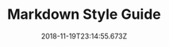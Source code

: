 ---
ref: /2018/11/15/test-post
title: Markdown Style Guide
name: NOT DALIA
date: '2018-11-19T23:14:55.673Z'
comment: |-
  > > This is a test comment
  > > 
  > > > with single quotes
  > > > 
  > > > > and double quotes
  > 
  > Muahhahahahah!

  > This is a test comment
  > 
  > > with single quotes
  > > 
  > > > and double quotes

  > > This is a test comment
  > 
  > with single quotes
  > 
  >     and double quotes 
  > 
  > MUAHAHAHAHA

  soo many quotes.......

---